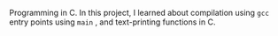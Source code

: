 Programming in C. In this project, I learned about compilation using `gcc` entry points using `main` , and text-printing functions in C.
